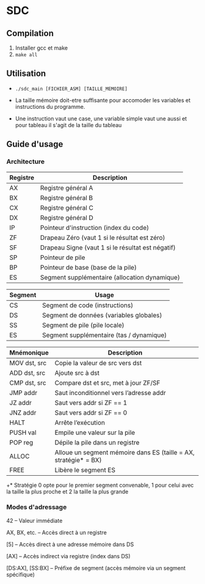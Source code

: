 # SDC

## Compilation
1. Installer gcc et make
2. `make all`

## Utilisation
* `./sdc_main [FICHIER_ASM] [TAILLE_MEMOIRE]`
+ La taille mémoire doit-etre suffisante pour accomoder les variables et instructions du programme.
* Une instruction vaut une case, une variable simple vaut une aussi et pour tableau il s'agit de la taille du tableau

## Guide d'usage

### Architecture

| Registre | Description |
|------------|------------|
| AX | Registre général A |
| BX | Registre général B |
| CX | Registre général C |
| DX | Registre général D |
| IP | Pointeur d'instruction (index du code) |
| ZF | Drapeau Zéro (vaut 1 si le résultat est zéro) |
| SF | Drapeau Signe (vaut 1 si le résultat est négatif) |
| SP | Pointeur de pile |
| BP | Pointeur de base (base de la pile) |
| ES | Segment supplémentaire (allocation dynamique) |

| Segment | Usage |
|------------|------------|
| CS | Segment de code (instructions) |
| DS | Segment de données (variables globales) |
| SS | Segment de pile (pile locale) |
| ES | Segment supplémentaire (tas / dynamique) |

| Mnémonique | Description |
|------------|------------|
| MOV dst, src | Copie la valeur de src vers dst |
| ADD dst, src | Ajoute src à dst |
| CMP dst, src | Compare dst et src, met à jour ZF/SF |
| JMP addr | Saut inconditionnel vers l’adresse addr |
| JZ addr | Saut vers addr si ZF == 1 |
| JNZ addr | Saut vers addr si ZF == 0 |
| HALT | Arrête l’exécution |
| PUSH val | Empile une valeur sur la pile |
| POP reg | Dépile la pile dans un registre |
| ALLOC | Alloue un segment mémoire dans ES (taille = AX, stratégie* = BX) |
| FREE | Libère le segment ES |

+* Stratégie 0 opte pour le premier segment convenable, 1 pour celui avec la taille la plus proche et 2 la taille la plus grande

### Modes d'adressage

42 – Valeur immédiate

AX, BX, etc. – Accès direct à un registre

[5] – Accès direct à une adresse mémoire dans DS

[AX] – Accès indirect via registre (index dans DS)

[DS:AX], [SS:BX] – Préfixe de segment (accès mémoire via un segment spécifique)